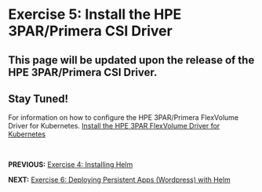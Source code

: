 # Exercise 5: Install the HPE 3PAR/Primera CSI Driver

## This page will be updated upon the release of the HPE 3PAR/Primera CSI Driver.

## Stay Tuned!

For information on how to configure the HPE 3PAR/Primera FlexVolume Driver for Kubernetes. [Install the HPE 3PAR FlexVolume Driver for Kubernetes](3par_volume_plugin_install_flexvolume.md)

&nbsp;
&nbsp;
&nbsp;


**PREVIOUS:** [Exercise 4: Installing Helm](install_helm.md)

**NEXT:** [Exercise 6: Deploying Persistent Apps (Wordpress) with Helm](deploy_app_helm.md)
